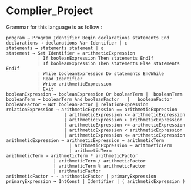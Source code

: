 # Complier_Project

Grammar for this language is as follow :

    program → Program Identifier Begin declarations statements End
    declarations → declarations Var Identifier | ε
    statements → statements statement | ε
    statement → Set Identifier = arithmeticExpression
                | If booleanExpression Then statements EndIf
                | If booleanExpression Then statements Else statements EndIf
                | While booleanExpression Do statements EndWhile
                | Read Identifier
                | Write arithmeticExpression
                | Exit
    booleanExpression → booleanExpression Or booleanTerm |  booleanTerm
    booleanTerm → booleanTerm And booleanFactor   |   booleanFactor
    booleanFactor → Not booleanFactor | relationExpression
    relationExpression → arithmeticExpression == arithmeticExpression
                          | arithmeticExpression <> arithmeticExpression
                          | arithmeticExpression > arithmeticExpression
                          | arithmeticExpression >= arithmeticExpression
                          | arithmeticExpression < arithmeticExpression
                          | arithmeticExpression <= arithmeticExpression
    arithmeticExpression → arithmeticExpression + arithmeticTerm
                            | arithmeticExpression – arithmeticTerm
                            | arithmeticTerm
    arithmeticTerm → arithmeticTerm * arithmeticFactor
                      | arithmeticTerm / arithmeticFactor
                      | arithmeticTerm % arithmeticFactor
                      | arithmeticFactor
    arithmeticFactor → - arithmeticFactor | primaryExpression
    primaryExpression → IntConst | Identifier | ( arithmeticExpression )
